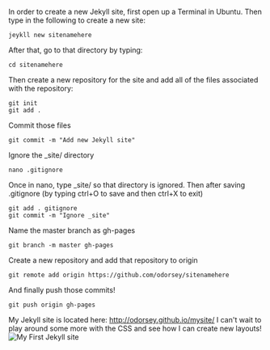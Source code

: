 In order to create a new Jekyll site, first open up a Terminal in Ubuntu. Then type in the following to create a new site:
```
jeykll new sitenamehere
```

After that, go to that directory by typing:
```
cd sitenamehere
```
Then create a new repository for the site and add all of the files associated with the repository:
```
git init
git add .
```

Commit those files
```
git commit -m "Add new Jekyll site"
```

Ignore the _site/ directory
```
nano .gitignore
```

Once in nano, type _site/ so that directory is ignored. Then after saving .gitignore (by typing ctrl+O to save and then ctrl+X to exit)
```
git add . gitignore
git commit -m "Ignore _site"
```

Name the master branch as gh-pages
```
git branch -m master gh-pages
```

Create a new repository and add that repository to origin
```
git remote add origin https://github.com/odorsey/sitenamehere
```
And finally push those commits!
```
git push origin gh-pages
```

My Jekyll site is located here: http://odorsey.github.io/mysite/
I can't wait to play around some more with the CSS and see how I can create new layouts!
![My First Jekyll site](http://img201.imageshack.us/img201/7043/sri7.jpg "My First Jekyll Site")
